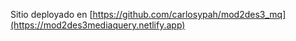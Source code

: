 Sitio deployado en [https://github.com/carlosypah/mod2des3_mq](https://mod2des3mediaquery.netlify.app)
